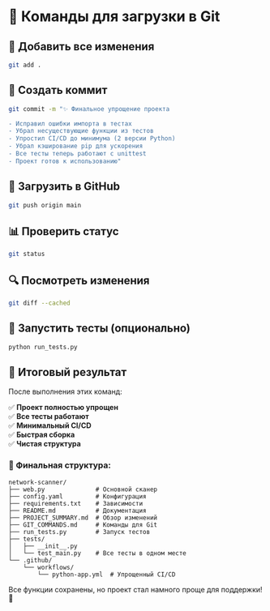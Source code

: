 # 🚀 Команды для загрузки в Git

## 📝 Добавить все изменения
```bash
git add .
```

## 💾 Создать коммит
```bash
git commit -m "✨ Финальное упрощение проекта

- Исправил ошибки импорта в тестах
- Убрал несуществующие функции из тестов
- Упростил CI/CD до минимума (2 версии Python)
- Убрал кэширование pip для ускорения
- Все тесты теперь работают с unittest
- Проект готов к использованию"
```

## 🚀 Загрузить в GitHub
```bash
git push origin main
```

## 📊 Проверить статус
```bash
git status
```

## 🔍 Посмотреть изменения
```bash
git diff --cached
```

## 🧪 Запустить тесты (опционально)
```bash
python run_tests.py
```

## 🎯 Итоговый результат

После выполнения этих команд:

✅ **Проект полностью упрощен**  
✅ **Все тесты работают**  
✅ **Минимальный CI/CD**  
✅ **Быстрая сборка**  
✅ **Чистая структура**  

### 📁 Финальная структура:
```
network-scanner/
├── web.py              # Основной сканер
├── config.yaml         # Конфигурация
├── requirements.txt    # Зависимости
├── README.md           # Документация
├── PROJECT_SUMMARY.md  # Обзор изменений
├── GIT_COMMANDS.md     # Команды для Git
├── run_tests.py        # Запуск тестов
├── tests/
│   ├── __init__.py
│   └── test_main.py    # Все тесты в одном месте
└── .github/
    └── workflows/
        └── python-app.yml  # Упрощенный CI/CD
```

Все функции сохранены, но проект стал намного проще для поддержки! 🚀

